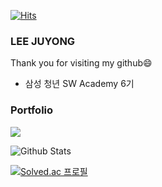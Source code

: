 [![Hits](https://hits.seeyoufarm.com/api/count/incr/badge.svg?url=https%3A%2F%2Fgithub.com%2Fleejuyong12&count_bg=%232FAEE7&title_bg=%23B4CEE3&icon=iconify.svg&icon_color=%23E7E7E7&title=Today&edge_flat=false)](https://hits.seeyoufarm.com)

### LEE JUYONG

Thank you for visiting my github😄

- 삼성 청년 SW Academy 6기

### Portfolio
<a href="https://decorous-earthworm-c34.notion.site/79dbd9dcb1f7416f9622f05fb9c1e2ee"><img src="https://img.shields.io/badge/Portfolio-#000000?style=flat&logo=Notion&logoColor=white"></a>

![Github Stats](https://github-readme-stats.vercel.app/api?username=leejuyong12&show_icons=true)

[![Solved.ac
프로필](http://mazassumnida.wtf/api/v2/generate_badge?boj=cnrrnaos53)](https://solved.ac/cnrrnaos53)



